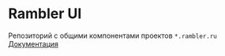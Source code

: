 # Rambler UI
Репозиторий с общими компонентами проектов `*.rambler.ru`
<br />
[Документация](http://highpower.github.com/rambler-ui)
